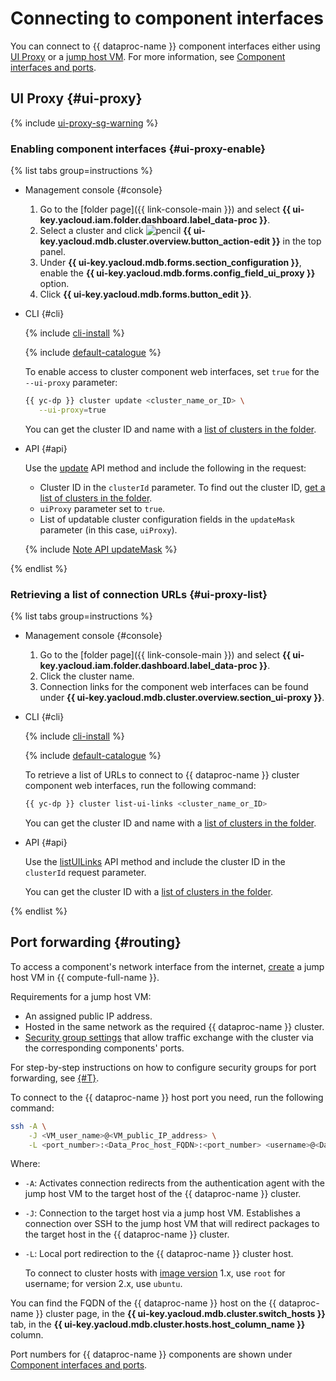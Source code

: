 # Connecting to component interfaces

You can connect to {{ dataproc-name }} component interfaces either using [UI Proxy](#ui-proxy) or a [jump host VM](#routing). For more information, see [Component interfaces and ports](../concepts/interfaces.md).

## UI Proxy {#ui-proxy}

{% include [ui-proxy-sg-warning](../../_includes/data-proc/ui-proxy-sg-warning.md) %}

### Enabling component interfaces {#ui-proxy-enable}

{% list tabs group=instructions %}

- Management console {#console}

    1. Go to the [folder page]({{ link-console-main }}) and select **{{ ui-key.yacloud.iam.folder.dashboard.label_data-proc }}**.
    1. Select a cluster and click ![pencil](../../_assets/console-icons/pencil.svg) **{{ ui-key.yacloud.mdb.cluster.overview.button_action-edit }}** in the top panel.
    1. Under **{{ ui-key.yacloud.mdb.forms.section_configuration }}**, enable the **{{ ui-key.yacloud.mdb.forms.config_field_ui_proxy }}** option.
    1. Click **{{ ui-key.yacloud.mdb.forms.button_edit }}**.

- CLI {#cli}

    {% include [cli-install](../../_includes/cli-install.md) %}

    {% include [default-catalogue](../../_includes/default-catalogue.md) %}

    To enable access to cluster component web interfaces, set `true` for the `--ui-proxy` parameter:

    ```bash
    {{ yc-dp }} cluster update <cluster_name_or_ID> \
       --ui-proxy=true
    ```

    You can get the cluster ID and name with a [list of clusters in the folder](cluster-list.md#list).

- API {#api}

    Use the [update](../api-ref/Cluster/update.md) API method and include the following in the request:

    * Cluster ID in the `clusterId` parameter. To find out the cluster ID, [get a list of clusters in the folder](cluster-list.md#list).
    * `uiProxy` parameter set to `true`.
    * List of updatable cluster configuration fields in the `updateMask` parameter (in this case, `uiProxy`).

    {% include [Note API updateMask](../../_includes/note-api-updatemask.md) %}

{% endlist %}

### Retrieving a list of connection URLs {#ui-proxy-list}

{% list tabs group=instructions %}

- Management console {#console}

    1. Go to the [folder page]({{ link-console-main }}) and select **{{ ui-key.yacloud.iam.folder.dashboard.label_data-proc }}**.
    1. Click the cluster name.
    1. Connection links for the component web interfaces can be found under **{{ ui-key.yacloud.mdb.cluster.overview.section_ui-proxy }}**.

- CLI {#cli}

    {% include [cli-install](../../_includes/cli-install.md) %}

    {% include [default-catalogue](../../_includes/default-catalogue.md) %}

    To retrieve a list of URLs to connect to {{ dataproc-name }} cluster component web interfaces, run the following command:

    ```bash
    {{ yc-dp }} cluster list-ui-links <cluster_name_or_ID>
    ```

    You can get the cluster ID and name with a [list of clusters in the folder](cluster-list.md#list).

- API {#api}

    Use the [listUILinks](../api-ref/Cluster/listUILinks.md) API method and include the cluster ID in the `clusterId` request parameter.

    You can get the cluster ID with a [list of clusters in the folder](cluster-list.md#list).

{% endlist %}

## Port forwarding {#routing}

To access a component's network interface from the internet, [create](../../compute/operations/vm-create/create-linux-vm.md) a jump host VM in {{ compute-full-name }}.

Requirements for a jump host VM:

* An assigned public IP address.
* Hosted in the same network as the required {{ dataproc-name }} cluster.
* [Security group settings](../concepts/network.md#security-groups) that allow traffic exchange with the cluster via the corresponding components' ports.

For step-by-step instructions on how to configure security groups for port forwarding, see [{#T}](connect.md#configuring-security-groups).

To connect to the {{ dataproc-name }} host port you need, run the following command:


```bash
ssh -A \
    -J <VM_user_name>@<VM_public_IP_address> \
    -L <port_number>:<Data_Proc_host_FQDN>:<port_number> <username>@<Data_Proc_host_FQDN>
```



Where:

* `-A`: Activates connection redirects from the authentication agent with the jump host VM to the target host of the {{ dataproc-name }} cluster.
* `-J`: Connection to the target host via a jump host VM. Establishes a connection over SSH to the jump host VM that will redirect packages to the target host in the {{ dataproc-name }} cluster.
* `-L`: Local port redirection to the {{ dataproc-name }} cluster host.

    
    To connect to cluster hosts with [image version](../concepts/environment.md) 1.x, use `root` for username; for version 2.x, use `ubuntu`.


You can find the FQDN of the {{ dataproc-name }} host on the {{ dataproc-name }} cluster page, in the **{{ ui-key.yacloud.mdb.cluster.switch_hosts }}** tab, in the **{{ ui-key.yacloud.mdb.cluster.hosts.host_column_name }}** column.

Port numbers for {{ dataproc-name }} components are shown under [Component interfaces and ports](../concepts/interfaces.md#port-numbers).
